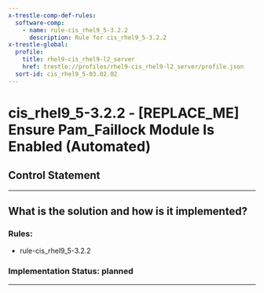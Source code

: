 ```yaml
---
x-trestle-comp-def-rules:
  software-comp:
    - name: rule-cis_rhel9_5-3.2.2
      description: Rule for cis_rhel9_5-3.2.2
x-trestle-global:
  profile:
    title: rhel9-cis_rhel9-l2_server
    href: trestle://profiles/rhel9-cis_rhel9-l2_server/profile.json
  sort-id: cis_rhel9_5-03.02.02
---
```


# cis_rhel9_5-3.2.2 - \[REPLACE_ME\] Ensure Pam_Faillock Module Is Enabled (Automated)

## Control Statement

______________________________________________________________________

## What is the solution and how is it implemented?

<!-- For implementation status enter one of: implemented, partial, planned, alternative, not-applicable -->

<!-- Note that the list of rules under ### Rules: is read-only and changes will not be captured after assembly to JSON -->

<!-- Add control implementation description here for control: cis_rhel9_5-3.2.2 -->

### Rules:

  - rule-cis_rhel9_5-3.2.2

### Implementation Status: planned

______________________________________________________________________
